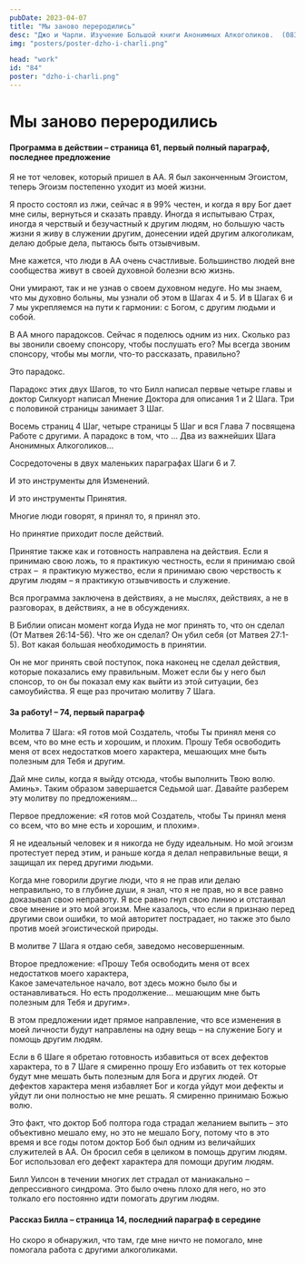 ```yaml
---
pubDate: 2023-04-07
title: "Мы заново переродились"
desc: "Джо и Чарли. Изучение Большой книги Анонимных Алкоголиков.  (083)"
img: "posters/poster-dzho-i-charli.png"

head: "work"
id: "84"
poster: "dzho-i-charli.png"
---
```


# Мы заново переродились

#### Программа в действии – страница 61, первый полный параграф, последнее предложение

Я не тот человек, который пришел в АА. Я был законченным Эгоистом, теперь Эгоизм постепенно уходит из моей жизни.

Я просто состоял из лжи, сейчас я в 99% честен, и когда я вру Бог дает мне силы, вернуться и сказать правду. Иногда я испытываю Страх, иногда я черствый и безучастный к другим людям, но большую часть жизни я живу в служении другим, донесении идей другим алкоголикам, делаю добрые дела, пытаюсь быть отзывчивым.

Мне кажется, что люди в АА очень счастливые. Большинство людей вне сообщества живут в своей духовной болезни всю жизнь.

Они умирают, так и не узнав о своем духовном недуге. Но мы знаем, что мы духовно больны, мы узнали об этом в Шагах 4 и 5. И в Шагах 6 и 7 мы укрепляемся на пути к гармонии: с Богом, с другим людьми и собой.

В АА много парадоксов. Сейчас я поделюсь одним из них. Сколько раз вы звонили своему спонсору, чтобы послушать его? Мы всегда звоним спонсору, чтобы мы могли, что-то рассказать, правильно?

Это парадокс.

Парадокс этих двух Шагов, то что Билл написал первые четыре главы и доктор Силкуорт написал Мнение Доктора для описания 1 и 2 Шага. Три с половиной страницы занимает 3 Шаг.

Восемь страниц 4 Шаг, четыре страницы 5 Шаг и вся Глава 7 посвящена Работе с другими. А парадокс в том, что …
Два из важнейших Шага Анонимных Алкоголиков…

Сосредоточены в двух маленьких параграфах Шаги 6 и 7.

И это инструменты для Изменений.

И это инструменты Принятия.

Многие люди говорят, я принял то, я принял это.

Но принятие приходит после действий.

Принятие также как и готовность направлена на действия. Если я принимаю свою ложь, то я практикую честность, если я принимаю свой страх –  я практикую мужество, если я принимаю свою черствость к другим людям – я практикую отзывчивость и служение.

Вся программа заключена в действиях, а не мыслях, действиях, а не в разговорах, в действиях, а не в обсуждениях.

В Библии описан момент когда Иуда не мог принять то, что он сделал (От Матвея 26:14-56). Что же он сделал? Он убил себя (от Матвея 27:1-5). Вот какая большая необходимость в принятии.

Он не мог принять свой поступок, пока наконец не сделал действия, которые показались ему правильным. Может если бы у него был спонсор, то он бы показал ему как выйти из этой ситуации, без самоубийства.
Я еще раз прочитаю молитву 7 Шага.

#### За работу! – 74, первый параграф

Молитва 7 Шага: «Я готов мой Создатель, чтобы Ты принял меня со всем, что во мне есть и хорошим, и плохим. Прошу Тебя освободить меня от всех недостатков моего характера, мешающих мне быть полезным для Тебя и другим.

Дай мне силы, когда я выйду отсюда, чтобы выполнить Твою волю. Аминь». Таким образом завершается Седьмой шаг.
Давайте разберем эту молитву по предложениям…

Первое предложение: «Я готов мой Создатель, чтобы Ты принял меня со всем, что во мне есть и хорошим, и плохим».

Я не идеальный человек и я никогда не буду идеальным. Но мой эгоизм протестует перед этим, и раньше когда я делал неправильные вещи, я защищал их перед другими людьми.

Когда мне говорили другие люди, что я не прав или делаю неправильно, то в глубине души, я знал, что я не прав, но я все равно доказывал свою неправоту. Я все равно гнул свою линию и отстаивал свое мнение и это мой эгоизм. Мне казалось, что если я признаю перед другими свои ошибки, то мой авторитет пострадает, но также это было против моей эгоистической природы.

В молитве 7 Шага я отдаю себя, заведомо несовершенным.

Второе предложение: «Прошу Тебя освободить меня от всех недостатков моего характера, <br>
Какое замечательное начало, вот здесь можно было бы и останавливаться. Но есть продолжение…
мешающим мне быть полезным для Тебя и другим».

В этом предложении идет прямое направление, что все изменения в моей личности будут направлены на одну вещь – на служение Богу и помощь другим людям.

Если в 6 Шаге я обретаю готовность избавиться от всех дефектов характера, то в 7 Шаге я смиренно прошу Его избавить от тех которые будут мне мешать быть полезным для Бога и других людей. От дефектов характера меня избавляет Бог и когда уйдут мои дефекты и уйдут ли они полностью не мне решать. Я смиренно принимаю Божью волю.

Это факт, что доктор Боб полтора года страдал желанием выпить – это объективно мешало ему, но это не мешало Богу, потому что в это время и все годы потом доктор Боб был одним из величайших служителей в АА. Он бросил себя в целиком в помощь другим людям. Бог использовал его дефект характера для помощи другим людям.

Билл Уилсон в течении многих лет страдал от маниакально – депрессивного синдрома. Это было очень плохо для него, но это толкало его постоянно идти помогать другим людям.

#### Рассказ Билла – страница 14, последний параграф в середине

Но скоро я обнаружил, что там, где мне ничто не помогало, мне помогала работа с другими алкоголиками.
